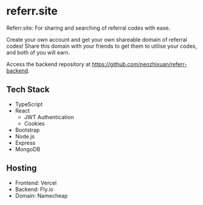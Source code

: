 # referr.site
Referr.site: For sharing and searching of referral codes with ease.

Create your own account and get your own shareable domain of referral codes! Share this domain with your friends to get them to utilise your codes, and both of you will earn.

Access the backend repository at https://github.com/neozhixuan/referr-backend.

## Tech Stack
- TypeScript
- React
  - JWT Authentication
  - Cookies
- Bootstrap
- Node.js
- Express
- MongoDB


## Hosting
- Frontend: Vercel
- Backend: Fly.io
- Domain: Namecheap



